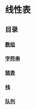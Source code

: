 # 线性表

## 目录

### [数组](./linear-list/contents.md)

### [字符串]()

### [链表](./tree/contents.md)

### [栈](./graph/contents.md)

### [队列](./hash-table/contents.md)

